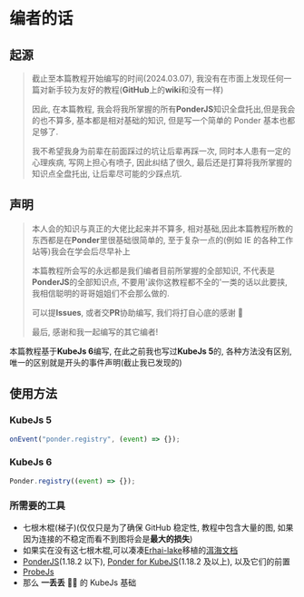 # 编者的话

## 起源

> 截止至本篇教程开始编写的时间(2024.03.07), 我没有在市面上发现任何一篇对新手较为友好的教程(**GitHub**上的**wiki**和没有一样)
>
> 因此, 在本篇教程, 我会将我所掌握的所有**PonderJS**知识全盘托出,但是我会的也不算多, 基本都是相对基础的知识, 但是写一个简单的 Ponder 基本也都足够了.
>
> 我不希望我身为前辈在前面踩过的坑让后辈再踩一次, 同时本人患有一定的心理疾病, 写网上担心有喷子, 因此纠结了很久, 最后还是打算将我所掌握的知识点全盘托出, 让后辈尽可能的少踩点坑.

## 声明
> 本人会的知识与真正的大佬比起来并不算多, 相对基础,因此本篇教程所教的东西都是在**Ponder**里很基础很简单的, 至于复杂一点的(例如 IE 的各种工作站等)我会在学会后尽早补上
>
> 本篇教程所会写的永远都是我们编者目前所掌握的全部知识, 不代表是**PonderJS**的全部知识点, 不要用'誒你这教程都不全的'一类的话以此要挟, 我相信聪明的哥哥姐姐们不会那么做的.
>
> 可以提**Issues**, 或者交**PR**协助编写, 我们将打自心底的感谢 🙏
>
> 最后, 感谢和我一起编写的其它编者!

本篇教程基于**KubeJs 6**编写, 在此之前我也写过**KubeJs 5**的, 各种方法没有区别, 唯一的区别就是开头的事件声明(截止我已发现的)

## 使用方法

### KubeJs 5

```js
onEvent("ponder.registry", (event) => {});
```

### KubeJs 6

```js
Ponder.registry((event) => {});
```

### 所需要的工具

* 七根木棍(梯子)(仅仅只是为了确保 GitHub 稳定性, 教程中包含大量的图, 如果因为连接的不稳定而看不到图将会是**最大的损失**)
* 如果实在没有这七根木棍,可以凑凑[Erhai-lake](https://github.com/Erhai-lake)移植的[洱海文档](https://docs.elake.top/#/Tutorials/Minecraft/PonderJs-Tutorials)
* [PonderJS](https://www.mcmod.cn/class/4979.html)(1.18.2 以下), [Ponder for KubeJS](https://www.mcmod.cn/class/7205.html)(1.18.2 及以上), 以及它们的前置
* [ProbeJs](https://www.mcmod.cn/class/6486.html)
* 那么 **一丢丢** 🌌🤏 的 KubeJs 基础
